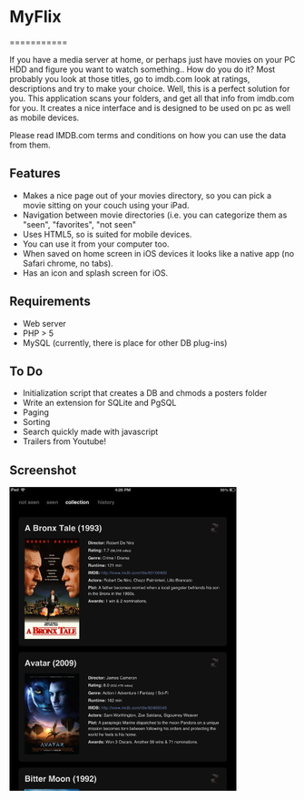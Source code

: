 
<h1>MyFlix</h1>
===========

	
If you have a media server at home, or perhaps just have movies on your PC HDD and figure you want to watch something.. How do you do it? Most probably you look at those titles, go to imdb.com look at ratings, descriptions and try to make your choice. Well, this is a perfect solution for you. 
This application scans  your folders, and get all that info from imdb.com for you. It creates a nice interface and is designed to be used on pc as well as mobile devices.

Please read IMDB.com terms and conditions on how you can use the data from them.

<h2>Features</h2>
<ul>
	<li>Makes a nice page out of your movies directory, so you can pick a movie sitting on your couch using your iPad.</li>
	<li>Navigation between movie directories (i.e. you can categorize them as "seen", "favorites", "not seen"</li>
	<li>Uses HTML5, so is suited for mobile devices.</li>
	<li>You can use it from your computer too.</li>
	<li>When saved on home screen in iOS devices it looks like a native app (no Safari chrome, no tabs).</li>
	<li>Has an icon and splash screen for iOS.</li>
</ul>	
<h2>Requirements</h2>
<ul>
 	<li>Web server</li>
 	<li>PHP > 5</li>
 	<li>MySQL (currently, there is place for other DB plug-ins)</li>
</ul> 
<h2>To Do</h2>
 <ul>
 	<li>Initialization script that creates a DB and chmods a posters folder</li>
 	<li>Write an extension for SQLite and PgSQL</li>
	<li>Paging</li>
	<li>Sorting</li>
	<li>Search quickly made with javascript</li>
  <li>Trailers from Youtube!</li>
</ul>
<h2>Screenshot</h2>
<img src="https://github.com/lrimkus/MyFlix/raw/master/screenshot.png" alt="Screenshot" width="400" />